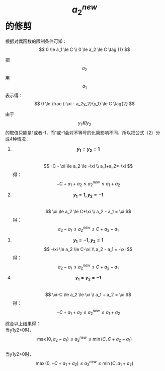 # $$a_2^{new}$$的修剪

根据对偶函数的限制条件可知：  
$$
0 \le a_1 \le C  \\
0 \le a_2 \le C  \tag {1}
$$

把$$a_2$$用$$a_1$$表示得：  
$$
0 \le \frac {-\xi - a_2y_2}{y_1} \le C  \tag{2}
$$

由于$$y_1和y_2$$的取值只能是1或者-1，而1或-1会对不等号的化简影响不同，所以把公式（2）分成4种情况：

1. **$$y_1 = y_2 = 1$$**  
$$
-C - \xi \le a_2 \le -\xi \\
a_1+a_2=-\xi
$$
得：  
$$
-C+a_1+a_2 \le a_2^{new} \le a_1 + a_2
$$

2. **$$y_1 = 1, y_2 = -1$$**  
$$
\xi \le a_2 \le C+\xi  \\
a_2 - a_1 = \xi
$$
得：  
$$
a_2 - a_1 \le a_2^{new} \le C + a_2 - a_1
$$

3. **$$y_1 = -1, y_2 = 1$$** 
$$
-\xi \le a_2 \le C-\xi \\
a_2 - a_1 = -\xi
$$
得：  
$$  
a_2 - a_1 \le a_2^{new} \le C + a_2 - a_1
$$

4. **$$y_1 = y_2 = -1$$**  
$$
\xi-C \le a_2 \le \xi \\
a_1 + a_2 = \xi
$$
得：  
$$
-C+a_1+a_2 \le a_2^{new} \le a_1 + a_2
$$

综合以上结果得：  
当y1y2<0时，
$$
\max (0, a_2 - a_1) \le a_2^{new} \le \min(C, C + a_2 - a_1)
$$  
当y1y2>0时，
$$
\max (0, -C+a_1+a_2) \le a_2^{new} \le \min(C, a_1 + a_2)
$$